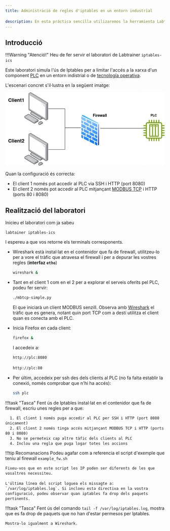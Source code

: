 ```yaml
---
title: Administració de regles d'iptables en un entorn industrial

description: En esta práctica sencilla utilizaremos la herramienta Labtainer para levantar varios contenedores Docker y poder hacer una práctica muy sencilla de iptables, configurando varias reglas básicas para el control de un enrotno ICS (Industrial Control System) con un PLC (Programmable Logic Contro`)
---
```


## Introducció

!!!Warning "Atenció!"
    Heu de fer servir el laboratori de Labtrainer `iptables-ics`

Este laboratori simula l'ús de Iptables per a limitar l'accés a la xarxa d'un component [PLC](https://es.wikipedia.org/wiki/Controlador_l%C3%B3gico_programable) en un entorn indistrial o de [tecnología operativa](https://es.wikipedia.org/wiki/Operational_technology).

L'escenari concret s'il·lustra en la següent imatge:

![](img/fw.ics.png)

Quan la configuració és correcta:

+ El client 1 només pot accedir al PLC via SSH i HTTP (port 8080)
+ El client 2 només pot accedir al PLC mitjançant [MODBUS TCP](https://es.wikipedia.org/wiki/Modbus) i HTTP (ports 80 i 8080)

## Realització del laboratori

Inicieu el laboratori com ja sabeu

```console
labtainer iptables-ics
```

I espereu a que vos retorne els terminals corresponents.

+ Wireshark està instal·lat en el contenidor que fa de firewall, utilitzeu-lo per a vore el tràfic que atravesa el firewall i per a depurar les vostres regles (**interfaz `etho`**)
    
    ```sh
    wireshark &
    ```
+ Tant en el client 1 com en el 2 per a explorar el serveis oferits pel PLC, podeu fer servir:
    ```sh
    ./mbtcp-simple.py
    ```
    El que iniciarà un client MODBUS senzill. Observa amb <u>Wireshark</u> el tràfic que es genera, notant quin port TCP com a destí utilitza el client quan es conecta amb el PLC.

+ Inicia Firefox en cada client:
    ```sh
    firefox &
    ```
  I accedeix a:

    ```sh
    http://plc:8080

    http://plc:80
    ```

+ Per últim, accedeix per ssh des dels clients al PLC (no fa falta establir la conexió, només comprobar que n'hi ha accés):

    ```sh
    ssh plc
    ```

!!!task "Tasca"
    Fent ús de Iptables instal·lat en el contenidor que fa de firewall, escriu unes regles per a que:

      1. El client 1 només puga accedir al PLC per SSH i HTTP (port 8080 únicament)
      2. El client 2 només tinga accés mitjançant MODBUS TCP i HTTP (ports 80 i 8080)
      3. No se permeteix cap altre tàfic dels clients al PLC
      4. Inclou una regla que puga logar totes les accions

!!!tip Recomanacions
    Podeu agafar com a referencia el script d'exemple que teniu al firewall `example_fw.sh`
    
    Fixeu-vos que en este script les IP poden ser diferents de les que vosaltres necessiteu. 

    L'última línea del script loguea els missagte a: `/var/log/iptables.log`. Si incloeu esta directiva en la vostra configuració, podeu observar quan iptables fa drop dels paquets pertinents.

!!!task "Tasca"
    Fent ús del comando `tail -f /var/log/iptables.log`, mostra que es fa drop de paquets que no han d'estar permesos per Iptables.

    Mostra-lo igualment a Wireshark.

    
    